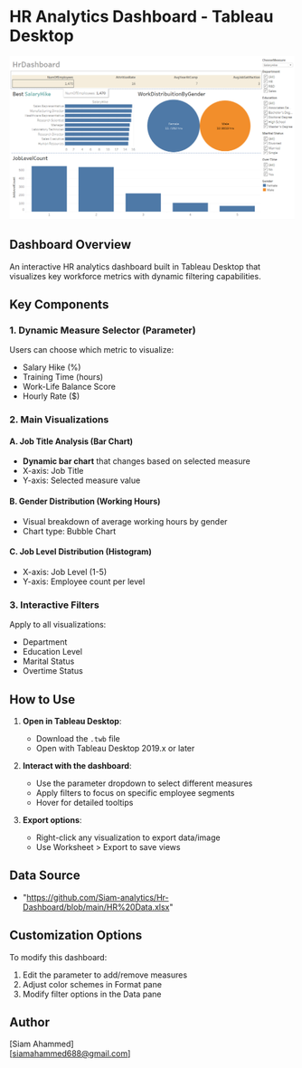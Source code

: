 # HR Analytics Dashboard - Tableau Desktop

![Dashboard Screenshot](https://github.com/Siam-analytics/Hr-Dashboard/blob/main/Screenshot%202025-04-23%20211017.png) 

## Dashboard Overview
An interactive HR analytics dashboard built in Tableau Desktop that visualizes key workforce metrics with dynamic filtering capabilities.

## Key Components

### 1. Dynamic Measure Selector (Parameter)
Users can choose which metric to visualize:
- Salary Hike (%)
- Training Time (hours)
- Work-Life Balance Score
- Hourly Rate ($)

### 2. Main Visualizations

#### A. Job Title Analysis (Bar Chart)
- **Dynamic bar chart** that changes based on selected measure
- X-axis: Job Title
- Y-axis: Selected measure value

#### B. Gender Distribution (Working Hours)
- Visual breakdown of average working hours by gender
- Chart type: Bubble Chart

#### C. Job Level Distribution (Histogram)
- X-axis: Job Level (1-5)
- Y-axis: Employee count per level

### 3. Interactive Filters
Apply to all visualizations:
- Department
- Education Level
- Marital Status
- Overtime Status

## How to Use

1. **Open in Tableau Desktop**:
   - Download the `.twb` file
   - Open with Tableau Desktop 2019.x or later

2. **Interact with the dashboard**:
   - Use the parameter dropdown to select different measures
   - Apply filters to focus on specific employee segments
   - Hover for detailed tooltips

3. **Export options**:
   - Right-click any visualization to export data/image
   - Use Worksheet > Export to save views

## Data Source
- "https://github.com/Siam-analytics/Hr-Dashboard/blob/main/HR%20Data.xlsx"


## Customization Options
To modify this dashboard:
1. Edit the parameter to add/remove measures
2. Adjust color schemes in Format pane
3. Modify filter options in the Data pane


## Author
[Siam Ahammed]  
[siamahammed688@gmail.com]  
